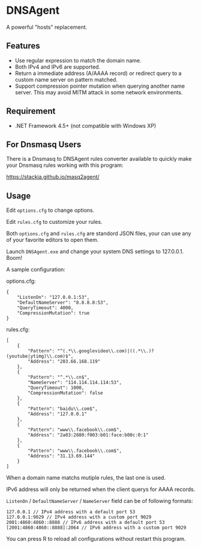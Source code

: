 # DNSAgent
A powerful "hosts" replacement.

## Features

* Use regular expression to match the domain name.
* Both IPv4 and IPv6 are supported.
* Return a immediate address (A/AAAA record) or redirect query to a custom name server on pattern matched.
* Support compression pointer mutation when querying another name server. This may avoid MITM attack in some network environments.

## Requirement

* .NET Framework 4.5+ (not compatible with Windows XP)

## For Dnsmasq Users

There is a Dnsmasq to DNSAgent rules converter available to quickly make your Dnsmasq rules working with this program:

https://stackia.github.io/masq2agent/

## Usage

Edit `options.cfg` to change options.

Edit `rules.cfg` to customize your rules.

Both `options.cfg` and `rules.cfg` are standord JSON files, your can use any of your favorite editors to open them.

Launch `DNSAgent.exe` and change your system DNS settings to 127.0.0.1. Boom!

A sample configuration:

options.cfg:
```
{
    "ListenOn": "127.0.0.1:53",
    "DefaultNameServer": "8.8.8.8:53",
    "QueryTimeout": 4000,
    "CompressionMutation": true
}
```

rules.cfg:
```
[
    {
        "Pattern": "^(.*\\.googlevideo\\.com)|((.*\\.)?(youtube|ytimg)\\.com)$",
        "Address": "203.66.168.119"
    },
    {
        "Pattern": "^.*\\.cn$",
        "NameServer": "114.114.114.114:53",
        "QueryTimeout": 1000,
        "CompressionMutation": false
    },
    {
        "Pattern": "baidu\\.com$",
        "Address": "127.0.0.1"
    },
    {
        "Pattern": "www\\.facebook\\.com$",
        "Address": "2a03:2880:f003:b01:face:b00c:0:1"
    },
    {
        "Pattern": "www\\.facebook\\.com$",
        "Address": "31.13.69.144"
    }
]
```

When a domain name matchs mutiple rules, the last one is used.

IPv6 address will only be returned when the client querys for AAAA records.

`ListenOn` / `DefaultNameServer` / `NameServer` field can be of following formats:

```
127.0.0.1 // IPv4 address with a default port 53
127.0.0.1:9029 // IPv4 address with a custom port 9029
2001:4860:4860::8888 // IPv6 address with a default port 53
[2001:4860:4860::8888]:2064 // IPv6 address with a custom port 9029
```

You can press R to reload all configurations without restart this program.